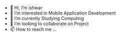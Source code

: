 - 👋 Hi, I’m ishwar
- 👀 I’m interested in Mobile Application Development
- 🌱 I’m currently Studying Computing
- 💞️ I’m looking to collaborate on Project
- 📫 How to reach me ...

<!---
ishwar46/ishwar46 is a ✨ special ✨ repository because its `README.md` (this file) appears on your GitHub profile.
You can click the Preview link to take a look at your changes.
--->
